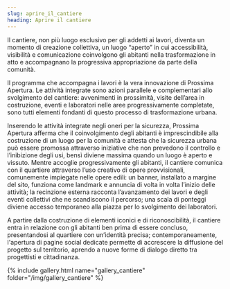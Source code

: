 ```yaml
---
slug: aprire_il_cantiere
heading: Aprire il cantiere
---
```


Il cantiere, non più luogo esclusivo per gli addetti ai lavori, diventa un momento di creazione collettiva, un luogo “aperto” in cui accessibilità, visibilità e comunicazione coinvolgono gli abitanti nella trasformazione in atto e accompagnano la progressiva appropriazione da parte della comunità.

Il programma che accompagna i lavori è la vera innovazione di Prossima Apertura. Le attività integrate sono azioni parallele e complementari allo svolgimento del cantiere: avvenimenti in prossimità, visite dell’area in costruzione, eventi e laboratori nelle aree progressivamente completate, sono tutti elementi fondanti di questo processo di trasformazione urbana.

Inserendo le attività integrate negli oneri per la sicurezza, Prossima Apertura afferma che il coinvolgimento degli abitanti è imprescindibile alla costruzione di un luogo per la comunità e attesta che la sicurezza urbana può essere promossa attraverso iniziative che non prevedono il controllo e l’inibizione degli usi, bensì diviene massima quando un luogo è aperto e vissuto.
Mentre accoglie progressivamente gli abitanti, il cantiere comunica con il quartiere attraverso l’uso creativo di opere provvisionali, comunemente impiegate nelle opere edili: un banner, installato a margine del sito, funziona come landmark e annuncia di volta in volta l’inizio delle attività; la recinzione esterna racconta l’avanzamento dei lavori e degli eventi collettivi che ne scandiscono il percorso; una scala di ponteggi diviene accesso temporaneo alla piazza per lo svolgimento dei laboratori.

A partire dalla costruzione di elementi iconici e di riconoscibilità, il cantiere entra in relazione con gli abitanti ben prima di essere concluso, presentandosi al quartiere con un’identità precisa; contemporaneamente, l'apertura di pagine social dedicate permette di accrescere la diffusione del progetto sul territorio, aprendo a nuove forme di dialogo diretto tra progettisti e cittadinanza.

{% include gallery.html name="gallery_cantiere" folder="/img/gallery_cantiere" %}
